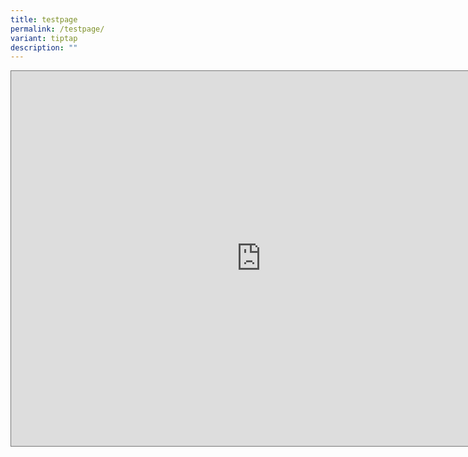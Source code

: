 ```yaml
---
title: testpage
permalink: /testpage/
variant: tiptap
description: ""
---
```

<div class="iframe-wrapper">
<iframe style="border:solid 1px #777" height="600" width="800" allowfullscreen="true" frameborder="0" src="https://calendar.google.com/calendar/embed?height=600&amp;wkst=1&amp;ctz=Asia%2FSingapore&amp;showPrint=0&amp;src=bWluZGVmLmNtcGJAZ21haWwuY29t&amp;src=MzI5NDUxN2QyYTE1NGQ0MTI5ODdjNGJjMGRlZGFhM2NkNDYxZGFmYTQ3OTkyMjAwMDgwYWEwYmNmMjAyYjlmMUBncm91cC5jYWxlbmRhci5nb29nbGUuY29t&amp;src=YjU4NzQ2NzIxMWRlMGU4YjcwYmFiMjFiNGJkM2U4YjJhZTcxMTlmNDU5ODNlZjNlYTFjNDc5OGVjYjQyYWU5YUBncm91cC5jYWxlbmRhci5nb29nbGUuY29t&amp;src=NzIzNjRiOTQ3YTk0M2IwMTFkNzhiMWZjNjkyYWY1ZjUxZTFiZTZkN2ViZWNkY2RmOWI5YjFiMGUzZThhODBmYkBncm91cC5jYWxlbmRhci5nb29nbGUuY29t&amp;src=NWQwNjA2ZWIyNDBkNjM0M2E0NGQyZDc2ZDc1OTlkYWEyYjAyYThiMzMwMjA0N2RiNmFhZTg4N2JiZjk3OWUwZUBncm91cC5jYWxlbmRhci5nb29nbGUuY29t&amp;src=Y2U4MzMyYjZmOTYyMDE2Y2Q5YzU4MDQzOWU3OTY0MTNhYTc5M2JlOTJiYzIzOTY0NzU3MjgxZjEwMTU0NzVhMEBncm91cC5jYWxlbmRhci5nb29nbGUuY29t&amp;src=ZW4uc2luZ2Fwb3JlI2hvbGlkYXlAZ3JvdXAudi5jYWxlbmRhci5nb29nbGUuY29t&amp;color=%23039BE5&amp;color=%23EF6C00&amp;color=%23F6BF26&amp;color=%230B8043&amp;color=%23039BE5&amp;color=%237CB342&amp;color=%23A79B8E"></iframe>
</div>
<p></p>